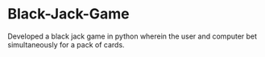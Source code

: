 # Black-Jack-Game
Developed a black jack game in python wherein the user and computer bet simultaneously for a pack of cards.
